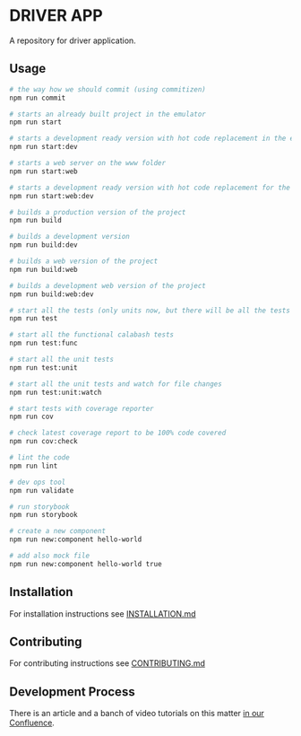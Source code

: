 # DRIVER APP

A repository for driver application.

## Usage

```bash
# the way how we should commit (using commitizen)
npm run commit

# starts an already built project in the emulator
npm run start

# starts a development ready version with hot code replacement in the emulator
npm run start:dev

# starts a web server on the www folder
npm run start:web

# starts a development ready version with hot code replacement for the browser
npm run start:web:dev

# builds a production version of the project
npm run build

# builds a development version
npm run build:dev

# builds a web version of the project
npm run build:web

# builds a development web version of the project
npm run build:web:dev

# start all the tests (only units now, but there will be all the tests soon)
npm run test

# start all the functional calabash tests
npm run test:func

# start all the unit tests
npm run test:unit

# start all the unit tests and watch for file changes
npm run test:unit:watch

# start tests with coverage reporter
npm run cov

# check latest coverage report to be 100% code covered
npm run cov:check

# lint the code
npm run lint

# dev ops tool
npm run validate

# run storybook
npm run storybook

# create a new component
npm run new:component hello-world

# add also mock file
npm run new:component hello-world true
```

## Installation

For installation instructions see [INSTALLATION.md](INSTALLATION.md)

## Contributing

For contributing instructions see [CONTRIBUTING.md](CONTRIBUTING.md)

## Development Process

There is an article and a banch of video tutorials on this matter [in our Confluence](https://marketsoup.atlassian.net/wiki/display/PD/Driver+App+Development+Process).
